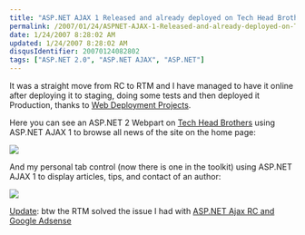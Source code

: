 ```yaml
---
title: "ASP.NET AJAX 1 Released and already deployed on Tech Head Brothers"
permalink: /2007/01/24/ASPNET-AJAX-1-Released-and-already-deployed-on-Tech-Head-Brothers/
date: 1/24/2007 8:28:02 AM
updated: 1/24/2007 8:28:02 AM
disqusIdentifier: 20070124082802
tags: ["ASP.NET 2.0", "ASP.NET AJAX", "ASP.NET"]
---
```

It was a straight move from RC to RTM and I have managed to have it online after deploying it to staging, doing some tests and then deployed it Production, thanks to [Web Deployment Projects](http://msdn2.microsoft.com/en-us/asp.net/aa336619.aspx).

Here you can see an ASP.NET 2 Webpart on [Tech Head Brothers](http://www.techheadbrothers.com/) using ASP.NET AJAX 1 to browse all news of the site on the home page:
<!-- more -->

![](/images/2007/techheadbrothers_asp.net_ajax_rtm_1%5B3%5D.gif)

And my personal tab control (now there is one in the toolkit) using ASP.NET AJAX 1 to display articles, tips, and contact of an author:

![](/images/2007/techheadbrothers_asp.net_ajax_rtm_2%5B3%5D.gif)

<u>Update</u>: btw the RTM solved the issue I had with [ASP.NET Ajax RC and Google Adsense](/2006/12/22/ASPNET-Ajax-RC-and-Google-Adsense/)
